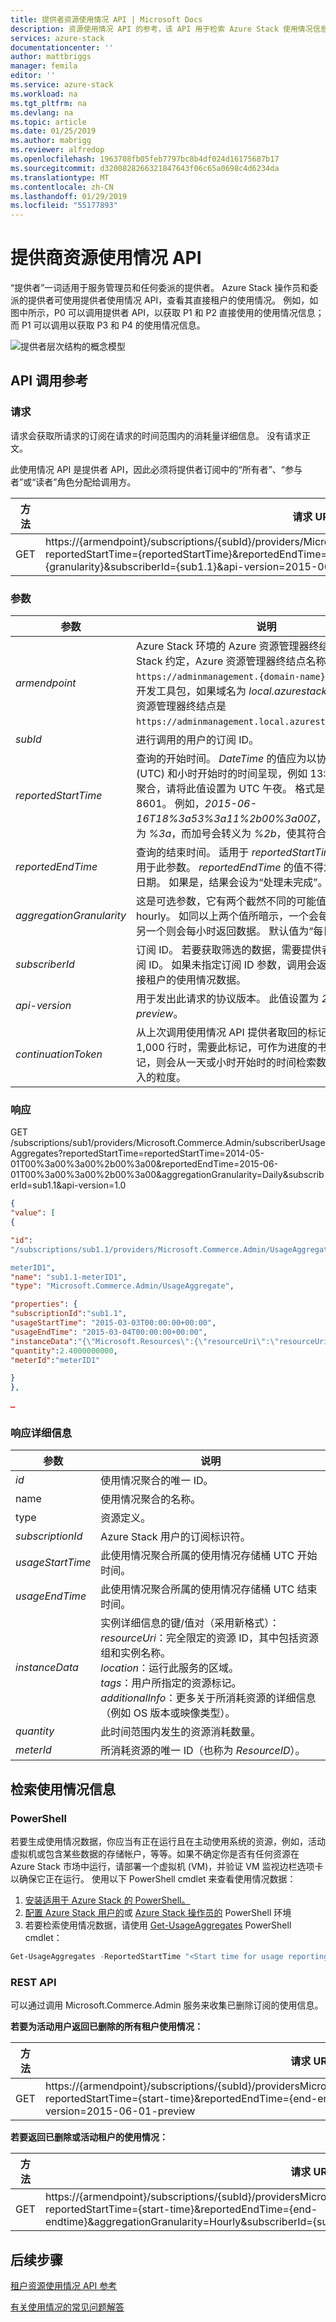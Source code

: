 ```yaml
---
title: 提供者资源使用情况 API | Microsoft Docs
description: 资源使用情况 API 的参考，该 API 用于检索 Azure Stack 使用情况信息
services: azure-stack
documentationcenter: ''
author: mattbriggs
manager: femila
editor: ''
ms.service: azure-stack
ms.workload: na
ms.tgt_pltfrm: na
ms.devlang: na
ms.topic: article
ms.date: 01/25/2019
ms.author: mabrigg
ms.reviewer: alfredop
ms.openlocfilehash: 1963708fb05feb7797bc8b4df024d16175687b17
ms.sourcegitcommit: d3200828266321847643f06c65a0698c4d6234da
ms.translationtype: MT
ms.contentlocale: zh-CN
ms.lasthandoff: 01/29/2019
ms.locfileid: "55177893"
---
```

# <a name="provider-resource-usage-api"></a>提供商资源使用情况 API
“提供者”一词适用于服务管理员和任何委派的提供者。 Azure Stack 操作员和委派的提供者可使用提供者使用情况 API，查看其直接租户的使用情况。 例如，如图中所示，P0 可以调用提供者 API，以获取 P1 和 P2 直接使用的使用情况信息；而 P1 可以调用以获取 P3 和 P4 的使用情况信息。

![提供者层次结构的概念模型](media/azure-stack-provider-resource-api/image1.png)

## <a name="api-call-reference"></a>API 调用参考
### <a name="request"></a>请求
请求会获取所请求的订阅在请求的时间范围内的消耗量详细信息。 没有请求正文。

此使用情况 API 是提供者 API，因此必须将提供者订阅中的“所有者”、“参与者”或“读者”角色分配给调用方。

| **方法** | **请求 URI** |
| --- | --- |
| GET |https://{armendpoint}/subscriptions/{subId}/providers/Microsoft.Commerce.Admin/subscriberUsageAggregates?reportedStartTime={reportedStartTime}&reportedEndTime={reportedEndTime}&aggregationGranularity={granularity}&subscriberId={sub1.1}&api-version=2015-06-01-preview&continuationToken={token-value} |

### <a name="arguments"></a>参数
| **参数** | **说明** |
| --- | --- |
| *armendpoint* |Azure Stack 环境的 Azure 资源管理器终结点。 按 Azure Stack 约定，Azure 资源管理器终结点名称的格式为 `https://adminmanagement.{domain-name}`。 例如，对于开发工具包，如果域名为 *local.azurestack.external*，则资源管理器终结点是 `https://adminmanagement.local.azurestack.external`。 |
| *subId* |进行调用的用户的订阅 ID。 |
| *reportedStartTime* |查询的开始时间。 *DateTime* 的值应为以协调世界时 (UTC) 和小时开始时的时间呈现，例如 13:00。 对于每日聚合，请将此值设置为 UTC 午夜。 格式是*转义* ISO 8601。 例如，*2015-06-16T18%3a53%3a11%2b00%3a00Z*，其中冒号会转义为 *%3a*，而加号会转义为 *%2b*，使其符合 URI 规范。 |
| *reportedEndTime* |查询的结束时间。 适用于 *reportedStartTime* 的约束也适用于此参数。 *reportedEndTime* 的值不得为未来或当前的日期。 如果是，结果会设为“处理未完成”。 |
| *aggregationGranularity* |这是可选参数，它有两个截然不同的可能值：daily 和 hourly。 如同以上两个值所暗示，一个会每日返回数据，另一个则会每小时返回数据。 默认值为“每日”选项。 |
| *subscriberId* |订阅 ID。 若要获取筛选的数据，需要提供者直接租户的订阅 ID。 如果未指定订阅 ID 参数，调用会返回所有提供者直接租户的使用情况数据。 |
| *api-version* |用于发出此请求的协议版本。 此值设置为 *2015-06-01-preview*。 |
| *continuationToken* |从上次调用使用情况 API 提供者取回的标记。 响应大于 1,000 行时，需要此标记，可作为进度的书签。 若无此标记，则会从一天或小时开始时的时间检索数据，取决于所传入的粒度。 |

### <a name="response"></a>响应
GET /subscriptions/sub1/providers/Microsoft.Commerce.Admin/subscriberUsageAggregates?reportedStartTime=reportedStartTime=2014-05-01T00%3a00%3a00%2b00%3a00&reportedEndTime=2015-06-01T00%3a00%3a00%2b00%3a00&aggregationGranularity=Daily&subscriberId=sub1.1&api-version=1.0

```json
{
"value": [
{

"id":
"/subscriptions/sub1.1/providers/Microsoft.Commerce.Admin/UsageAggregate/sub1.1-

meterID1",
"name": "sub1.1-meterID1",
"type": "Microsoft.Commerce.Admin/UsageAggregate",

"properties": {
"subscriptionId":"sub1.1",
"usageStartTime": "2015-03-03T00:00:00+00:00",
"usageEndTime": "2015-03-04T00:00:00+00:00",
"instanceData":"{\"Microsoft.Resources\":{\"resourceUri\":\"resourceUri1\",\"location\":\"Alaska\",\"tags\":null,\"additionalInfo\":null}}",
"quantity":2.4000000000,
"meterId":"meterID1"

}
},

…
```

### <a name="response-details"></a>响应详细信息
| **参数** | **说明** |
| --- | --- |
| *id* |使用情况聚合的唯一 ID。 |
| name |使用情况聚合的名称。 |
| type |资源定义。 |
| *subscriptionId* |Azure Stack 用户的订阅标识符。 |
| *usageStartTime* |此使用情况聚合所属的使用情况存储桶 UTC 开始时间。|
| *usageEndTime* |此使用情况聚合所属的使用情况存储桶 UTC 结束时间。 |
| *instanceData* |实例详细信息的键/值对（采用新格式）：<br> *resourceUri*：完全限定的资源 ID，其中包括资源组和实例名称。 <br> *location*：运行此服务的区域。 <br> *tags*：用户所指定的资源标记。 <br> *additionalInfo*：更多关于所消耗资源的详细信息（例如 OS 版本或映像类型）。 |
| *quantity* |此时间范围内发生的资源消耗数量。 |
| *meterId* |所消耗资源的唯一 ID（也称为 *ResourceID*）。 |


## <a name="retrieve-usage-information"></a>检索使用情况信息

### <a name="powershell"></a>PowerShell

若要生成使用情况数据，你应当有正在运行且在主动使用系统的资源，例如，活动虚拟机或包含某些数据的存储帐户，等等。如果不确定你是否有任何资源在 Azure Stack 市场中运行，请部署一个虚拟机 (VM)，并验证 VM 监视边栏选项卡以确保它正在运行。 使用以下 PowerShell cmdlet 来查看使用情况数据：

1. [安装适用于 Azure Stack 的 PowerShell。](azure-stack-powershell-install.md)
2. [配置 Azure Stack 用户的](user/azure-stack-powershell-configure-user.md)或 [Azure Stack 操作员的](azure-stack-powershell-configure-admin.md) PowerShell 环境 
3. 若要检索使用情况数据，请使用 [Get-UsageAggregates](/powershell/module/azurerm.usageaggregates/get-usageaggregates) PowerShell cmdlet：
```powershell
Get-UsageAggregates -ReportedStartTime "<Start time for usage reporting>" -ReportedEndTime "<end time for usage reporting>" -AggregationGranularity <Hourly or Daily>
```
### <a name="rest-api"></a>REST API

可以通过调用 Microsoft.Commerce.Admin 服务来收集已删除订阅的使用信息。 

**若要为活动用户返回已删除的所有租户使用情况：**

| **方法** | **请求 URI** |
| --- | --- |
| GET | https://{armendpoint}/subscriptions/{subId}/providersMicrosoft.Commerce.Admin/subscriberUsageAggregates?reportedStartTime={start-time}&reportedEndTime={end-endtime}&aggregationGranularity=Hourly&api-version=2015-06-01-preview |

**若要返回已删除或活动租户的使用情况：**

| **方法** | **请求 URI** |
| --- | --- |
| GET |https://{armendpoint}/subscriptions/{subId}/providersMicrosoft.Commerce.Admin/subscriberUsageAggregates?reportedStartTime={start-time}&reportedEndTime={end-endtime}&aggregationGranularity=Hourly&subscriberId={subscriber-id}&api-version=2015-06-01-preview |


## <a name="next-steps"></a>后续步骤
[租户资源使用情况 API 参考](azure-stack-tenant-resource-usage-api.md)

[有关使用情况的常见问题解答](azure-stack-usage-related-faq.md)

